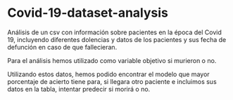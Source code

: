 # Covid-19-dataset-analysis

Análisis de un csv con información sobre pacientes en la época del Covid 19, incluyendo diferentes dolencias y datos de los pacientes y sus fecha de defunción en caso de que fallecieran.

Para el análisis hemos utilizado como variable objetivo si murieron o no.

Utilizando estos datos, hemos podido encontrar el modelo que mayor porcentaje de acierto tiene para, si llegara otro paciente e incluimos sus datos en la tabla, intentar predecir si morirá o no.
